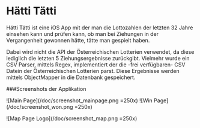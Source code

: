# Hätti Tätti
Hätti Tätti ist eine iOS App mit der man die Lottozahlen der letzten 32 Jahre einsehen kann und prüfen kann, ob man bei Ziehungen in der Vergangenheit gewonnen hätte, tätte man gespielt haben.

Dabei wird nicht die API der Österreichischen Lotterien verwendet, da diese lediglich die letzten 5 Ziehungsergebnisse zurückgibt. Vielmehr wurde ein CSV Parser, mittels Regex, implementiert der die -frei verfügbaren- CSV Datein der Österreichischen Lotterien parst. Diese Ergebnisse werden mittels ObjectMapper in die Datenbank gespeichert. 

###Screenshots der Applikation 

![Main Page](/doc/screenshot_mainpage.png =250x) ![Win Page](/doc/screenshot_won.png =250x)

![Map Page Logo](/doc/screenshot_map.png =250x)